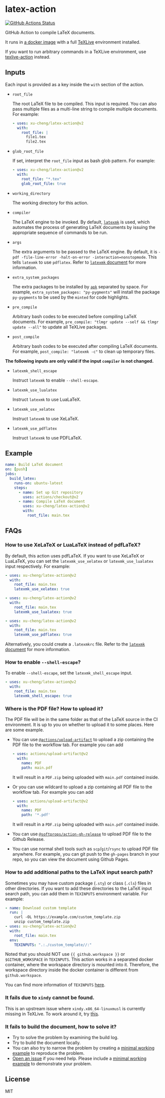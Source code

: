 # latex-action

[![GitHub Actions Status](https://github.com/xu-cheng/latex-action/workflows/Test%20Github%20Action/badge.svg)](https://github.com/xu-cheng/latex-action/actions)

GitHub Action to compile LaTeX documents.

It runs in [a docker image](https://github.com/xu-cheng/latex-docker) with a full [TeXLive](https://www.tug.org/texlive/) environment installed.

If you want to run arbitrary commands in a TeXLive environment, use [texlive-action](https://github.com/xu-cheng/texlive-action) instead.

## Inputs

Each input is provided as a key inside the `with` section of the action.

* `root_file`

    The root LaTeX file to be compiled. This input is required. You can also pass multiple files as a multi-line string to compile multiple documents. For example:
    ```yaml
    - uses: xu-cheng/latex-action@v2
      with:
        root_file: |
          file1.tex
          file2.tex
    ```

* `glob_root_file`

    If set, interpret the `root_file` input as bash glob pattern. For example:
    ```yaml
    - uses: xu-cheng/latex-action@v2
      with:
        root_file: "*.tex"
        glob_root_file: true
    ```

* `working_directory`

    The working directory for this action.

* `compiler`

    The LaTeX engine to be invoked. By default, [`latexmk`](https://ctan.org/pkg/latexmk) is used, which automates the process of generating LaTeX documents by issuing the appropriate sequence of commands to be run.

* `args`

    The extra arguments to be passed to the LaTeX engine. By default, it is `-pdf -file-line-error -halt-on-error -interaction=nonstopmode`. This tells `latexmk` to use `pdflatex`. Refer to [`latexmk` document](http://texdoc.net/texmf-dist/doc/support/latexmk/latexmk.pdf) for more information.

* `extra_system_packages`

    The extra packages to be installed by [`apk`](https://pkgs.alpinelinux.org/packages) separated by space. For example, `extra_system_packages: "py-pygments"` will install the package `py-pygments` to be used by the `minted` for code highlights.

* `pre_compile`

    Arbitrary bash codes to be executed before compiling LaTeX documents. For example, `pre_compile: "tlmgr update --self && tlmgr update --all"` to update all TeXLive packages.

* `post_compile`

    Arbitrary bash codes to be executed after compiling LaTeX documents. For example, `post_compile: "latexmk -c"` to clean up temporary files.

**The following inputs are only valid if the input `compiler` is not changed.**

* `latexmk_shell_escape`

    Instruct `latexmk` to enable `--shell-escape`.

* `latexmk_use_lualatex`

    Instruct `latexmk` to use LuaLaTeX.

* `latexmk_use_xelatex`

    Instruct `latexmk` to use XeLaTeX.

* `latexmk_use_pdflatex`

    Instruct `latexmk` to use PDFLaTeX.


## Example

```yaml
name: Build LaTeX document
on: [push]
jobs:
  build_latex:
    runs-on: ubuntu-latest
    steps:
      - name: Set up Git repository
        uses: actions/checkout@v2
      - name: Compile LaTeX document
        uses: xu-cheng/latex-action@v2
        with:
          root_file: main.tex
```

## FAQs

### How to use XeLaTeX or LuaLaTeX instead of pdfLaTeX?

By default, this action uses pdfLaTeX. If you want to use XeLaTeX or LuaLaTeX, you can set the `latexmk_use_xelatex` or `latexmk_use_lualatex` input respectively. For example:

```yaml
- uses: xu-cheng/latex-action@v2
  with:
    root_file: main.tex
    latexmk_use_xelatex: true
```

```yaml
- uses: xu-cheng/latex-action@v2
  with:
    root_file: main.tex
    latexmk_use_lualatex: true
```
```yaml
- uses: xu-cheng/latex-action@v2
  with:
    root_file: main.tex
    latexmk_use_pdflatex: true
```


Alternatively, you could create a `.latexmkrc` file. Refer to the [`latexmk` document](http://texdoc.net/texmf-dist/doc/support/latexmk/latexmk.pdf) for more information.

### How to enable `--shell-escape`?

To enable `--shell-escape`, set the `latexmk_shell_escape` input.

```yaml
- uses: xu-cheng/latex-action@v2
  with:
    root_file: main.tex
    latexmk_shell_escape: true
```

### Where is the PDF file? How to upload it?

The PDF file will be in the same folder as that of the LaTeX source in the CI environment. It is up to you on whether to upload it to some places. Here are some example.
* You can use [`@actions/upload-artifact`](https://github.com/actions/upload-artifact) to upload a zip containing the PDF file to the workflow tab. For example you can add

  ```yaml
  - uses: actions/upload-artifact@v2
    with:
      name: PDF
      path: main.pdf
  ```

  It will result in a `PDF.zip` being uploaded with `main.pdf` contained inside.

* Or you can use wildcard to upload a zip containing all PDF file to the workflow tab. For example you can add

  ```yaml
  - uses: actions/upload-artifact@v2
    with:
      name: PDF
      path: '*.pdf'
  ```

  It will result in a `PDF.zip` being uploaded with `main.pdf` contained inside.


* You can use [`@softprops/action-gh-release`](https://github.com/softprops/action-gh-release) to upload PDF file to the Github Release.
* You can use normal shell tools such as `scp`/`git`/`rsync` to upload PDF file anywhere. For example, you can git push to the `gh-pages` branch in your repo, so you can view the document using Github Pages.

### How to add additional paths to the LaTeX input search path?

Sometimes you may have custom package (`.sty`) or class (`.cls`) files in other directories. If you want to add these directories to the LaTeX input search path, you can add them in `TEXINPUTS` environment variable. For example:

```yaml
- name: Download custom template
  run: |
    curl -OL https://example.com/custom_template.zip
    unzip custom_template.zip
- uses: xu-cheng/latex-action@v2
  with:
    root_file: main.tex
  env:
    TEXINPUTS: ".:./custom_template//:"
```

Noted that you should NOT use `{{ github.workspace }}` or `$GITHUB_WORKSPACE` in `TEXINPUTS`. This action works in a separated docker container, where the workspace directory is mounted into it. Therefore, the workspace directory inside the docker container is different from `github.workspace`.

You can find more information of `TEXINPUTS` [here](https://tex.stackexchange.com/a/93733).

### It fails due to `xindy` cannot be found.

This is an upstream issue where `xindy.x86_64-linuxmusl` is currently missing in TeXLive. To work around it, try [this](https://github.com/xu-cheng/latex-action/issues/32#issuecomment-626086551).

### It fails to build the document, how to solve it?

* Try to solve the problem by examining the build log.
* Try to build the document locally.
* You can also try to narrow the problem by creating a [minimal working example][mwe] to reproduce the problem.
* [Open an issue](https://github.com/xu-cheng/latex-action/issues/new) if you need help. Please include a [minimal working example][mwe] to demonstrate your problem.

[mwe]: https://tex.meta.stackexchange.com/questions/228/ive-just-been-asked-to-write-a-minimal-working-example-mwe-what-is-that

## License

MIT
